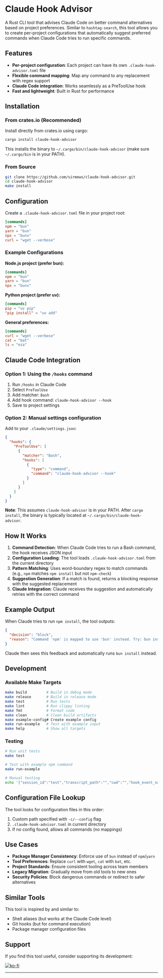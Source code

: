 # Claude Hook Advisor

A Rust CLI tool that advises Claude Code on better command alternatives based on project preferences. Similar to `hashtag-search`, this tool allows you to create per-project configurations that automatically suggest preferred commands when Claude Code tries to run specific commands.

## Features

- **Per-project configuration**: Each project can have its own `.claude-hook-advisor.toml` file
- **Flexible command mapping**: Map any command to any replacement with regex support
- **Claude Code integration**: Works seamlessly as a PreToolUse hook
- **Fast and lightweight**: Built in Rust for performance

## Installation

### From crates.io (Recommended)

Install directly from crates.io using cargo:

```bash
cargo install claude-hook-advisor
```

This installs the binary to `~/.cargo/bin/claude-hook-advisor` (make sure `~/.cargo/bin` is in your PATH).

### From Source

```bash
git clone https://github.com/sirmews/claude-hook-advisor.git
cd claude-hook-advisor
make install
```

## Configuration

Create a `.claude-hook-advisor.toml` file in your project root:

```toml
[commands]
npm = "bun"
yarn = "bun"
npx = "bunx"
curl = "wget --verbose"
```

### Example Configurations

**Node.js project (prefer bun):**
```toml
[commands]
npm = "bun"
yarn = "bun"
npx = "bunx"
```

**Python project (prefer uv):**
```toml
[commands]
pip = "uv pip"
"pip install" = "uv add"
```

**General preferences:**
```toml
[commands]
curl = "wget --verbose"
cat = "bat"
ls = "eza"
```

## Claude Code Integration

### Option 1: Using the `/hooks` command

1. Run `/hooks` in Claude Code
2. Select `PreToolUse`
3. Add matcher: `Bash`
4. Add hook command: `claude-hook-advisor --hook`
5. Save to project settings

### Option 2: Manual settings configuration

Add to your `.claude/settings.json`:

```json
{
  "hooks": {
    "PreToolUse": [
      {
        "matcher": "Bash",
        "hooks": [
          {
            "type": "command",
            "command": "claude-hook-advisor --hook"
          }
        ]
      }
    ]
  }
}
```

**Note**: This assumes `claude-hook-advisor` is in your PATH. After `cargo install`, the binary is typically located at `~/.cargo/bin/claude-hook-advisor`.

## How It Works

1. **Command Detection**: When Claude Code tries to run a Bash command, the hook receives JSON input
2. **Configuration Loading**: The tool loads `.claude-hook-advisor.toml` from the current directory
3. **Pattern Matching**: Uses word-boundary regex to match commands (e.g., `npm` matches `npm install` but not `npm-check`)
4. **Suggestion Generation**: If a match is found, returns a blocking response with the suggested replacement
5. **Claude Integration**: Claude receives the suggestion and automatically retries with the correct command

## Example Output

When Claude tries to run `npm install`, the tool outputs:

```json
{
  "decision": "block",
  "reason": "Command 'npm' is mapped to use 'bun' instead. Try: bun install"
}
```

Claude then sees this feedback and automatically runs `bun install` instead.

## Development

### Available Make Targets

```bash
make build         # Build in debug mode
make release       # Build in release mode
make test          # Run tests
make lint          # Run clippy linting
make fmt           # Format code
make clean         # Clean build artifacts
make example-config# Create example config
make run-example   # Test with example input
make help          # Show all targets
```

### Testing

```bash
# Run unit tests
make test

# Test with example npm command
make run-example

# Manual testing
echo '{"session_id":"test","transcript_path":"","cwd":"","hook_event_name":"PreToolUse","tool_name":"Bash","tool_input":{"command":"yarn start"}}' | ./target/debug/claude-hook-advisor --hook
```

## Configuration File Lookup

The tool looks for configuration files in this order:

1. Custom path specified with `-c/--config` flag
2. `.claude-hook-advisor.toml` in current directory
3. If no config found, allows all commands (no mappings)

## Use Cases

- **Package Manager Consistency**: Enforce use of `bun` instead of `npm`/`yarn`
- **Tool Preferences**: Replace `curl` with `wget`, `cat` with `bat`, etc.
- **Project Standards**: Ensure consistent tooling across team members
- **Legacy Migration**: Gradually move from old tools to new ones
- **Security Policies**: Block dangerous commands or redirect to safer alternatives

## Similar Tools

This tool is inspired by and similar to:
- Shell aliases (but works at the Claude Code level)
- Git hooks (but for command execution)
- Package manager configuration files

## Support

If you find this tool useful, consider supporting its development:

[![ko-fi](https://ko-fi.com/img/githubbutton_sm.svg)](https://ko-fi.com/A0A01HT0RG)

---
